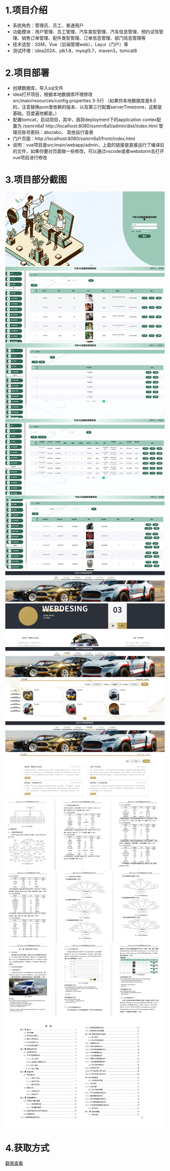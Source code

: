 # 1.项目介绍
- 系统角色：管理员、员工、普通用户
- 功能模块：用户管理、员工管理、汽车类型管理、汽车信息管理、预约试驾管理、销售订单管理、配件类型管理、订单信息管理、部门信息管理等
- 技术选型：SSM，Vue（后端管理web），Layui（门户）等
- 测试环境：idea2024，jdk1.8，mysql5.7，maven3，tomcat8
# 2.项目部署
- 创建数据库，导入sql文件
- idea打开项目，根据本地数据库环境修改 src/main/resources/config.properties  3-5行 （如果你本地数据库是8.0的，注意替换pom里依赖的版本、以及第三行配置serverTimezone，这都是基础，百度遍地都是。）
- 配置tomcat，启动项目，其中，我将deployment下的application contex配置为 /ssmrn6a1  http://localhost:8080/ssmrn6a1/admin/dist/index.html   管理员账号密码：abo/abo， 其他自行查表
- 门户页面：http://localhost:8080/ssmrn6a1/front/index.html
- 说明：vue项目是src/main/webapp/admin，上面的链接是直接运行了编译后的文件，如果你要对页面做一些修改，可以通过vscode或者webstorm去打开vue项目进行修改
# 3.项目部分截图
![输入图片说明](1.png)
![输入图片说明](2.png)
![输入图片说明](3.png)
![输入图片说明](4.png)
![输入图片说明](5.png)
![输入图片说明](6.png)
![输入图片说明](7.png)
![输入图片说明](8.png)
![输入图片说明](9.png)
![输入图片说明](91.png)
![输入图片说明](92.png)
![输入图片说明](93.png)

# 4.获取方式
[戳我查看](https://gitee.com/aven999/mall)
